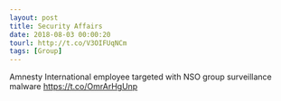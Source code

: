 ```yaml
---
layout: post
title: Security Affairs
date: 2018-08-03 00:00:20
tourl: http://t.co/V3OIFUqNCm
tags: [Group]
---
```

Amnesty International employee targeted with NSO group surveillance malware  https://t.co/OmrArHgUnp